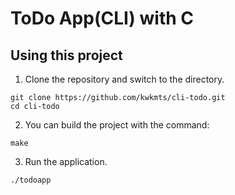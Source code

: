# ToDo App(CLI) with C

## Using this project

1. Clone the repository and switch to the directory.

~~~
git clone https://github.com/kwkmts/cli-todo.git
cd cli-todo
~~~

2. You can build the project with the command:

~~~
make
~~~

3. Run the application.

~~~
./todoapp
~~~
